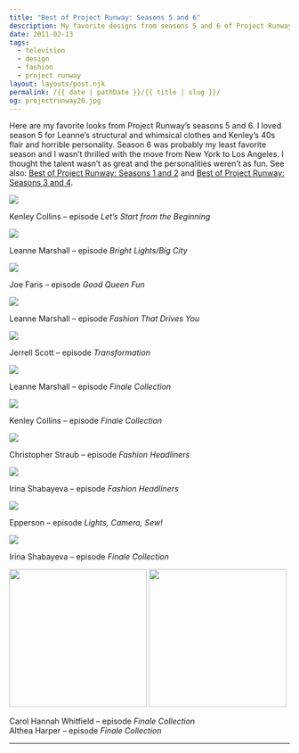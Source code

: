```yaml
---
title: "Best of Project Runway: Seasons 5 and 6"
description: My favorite designs from seasons 5 and 6 of Project Runway.
date: 2011-02-13
tags: 
  - television
  - design
  - fashion
  - project runway
layout: layouts/post.njk
permalink: /{{ date | pathDate }}/{{ title | slug }}/
og: projectrunway26.jpg
---
```


Here are my favorite looks from Project Runway’s seasons 5 and 6. I loved season 5 for Leanne’s structural and whimsical clothes and Kenley’s 40s flair and horrible personality. Season 6 was probably my least favorite season and I wasn’t thrilled with the move from New York to Los Angeles. I thought the talent wasn’t as great and the personalities weren’t as fun. See also: [Best of Project Runway: Seasons 1 and 2](/2011/01/31/best-of-project-runway-seasons-1-and-2/) and [Best of Project Runway: Seasons 3 and 4](/2011/02/07/best-of-project-runway-seasons-3-and-4/).

![](/img/projectrunway20.jpg)

Kenley Collins – episode _Let’s Start from the Beginning_

![](/img/projectrunway21.jpg)

Leanne Marshall – episode _Bright Lights/Big City_

![](/img/projectrunway22.jpg)

Joe Faris – episode _Good Queen Fun_

![](/img/projectrunway23.jpg)

Leanne Marshall – episode _Fashion That Drives You_

![](/img/projectrunway24.jpg)

Jerrell Scott – episode _Transformation_

![](/img/projectrunway25.jpg)

Leanne Marshall – episode _Finale Collection_

![](/img/projectrunway26.jpg)

Kenley Collins – episode _Finale Collection_

![](/img/projectrunway27.jpg)

Christopher Straub – episode _Fashion Headliners_

![](/img/projectrunway28.jpg)

Irina Shabayeva – episode _Fashion Headliners_

![](/img/projectrunway29.jpg)

Epperson – episode _Lights, Camera, Sew!_

![](/img/projectrunway31.jpg)

Irina Shabayeva – episode _Finale Collection_

<p>
  <img src="/img/projectrunway32.jpg" width="247" class="img-left" />
  <img src="/img/projectrunway33.jpg" width="247" />
</p>

Carol Hannah Whitfield – episode _Finale Collection_  
Althea Harper – episode _Finale Collection_

---
